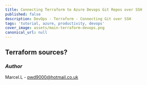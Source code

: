 ```yaml
---
title: Connecting Terraform to Azure Devops Git Repos over SSH
published: false
description: DevOps - Terraform - Connecting Git over SSH
tags: 'tutorial, azure, productivity, devops'
cover_image: assets/main-terraform-devops.png
canonical_url: null
---
```


## Terraform sources?

### _Author_

Marcel.L - pwd9000@hotmail.co.uk
